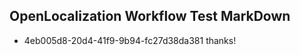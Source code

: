 ## OpenLocalization Workflow Test MarkDown
* 4eb005d8-20d4-41f9-9b94-fc27d38da381 thanks!

<!--HONumber=Aug16_HO2-->


